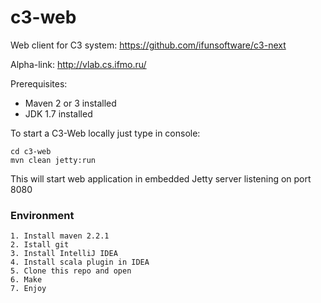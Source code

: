 c3-web
======
Web client for C3 system: https://github.com/ifunsoftware/c3-next

Alpha-link: http://vlab.cs.ifmo.ru/

Prerequisites:
* Maven 2 or 3 installed 
* JDK 1.7 installed

To start a C3-Web locally just type in console:

```
cd c3-web
mvn clean jetty:run
```
 
This will start web application in embedded Jetty server listening on port 8080
### Environment
```
1. Install maven 2.2.1
2. Istall git
3. Install IntelliJ IDEA
4. Install scala plugin in IDEA
5. Clone this repo and open
6. Make
7. Enjoy
```
